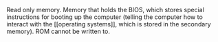 Read only memory. Memory that holds the BIOS, which stores special instructions for booting up the computer (telling the computer how to interact with the [[operating systems]], which is stored in the secondary memory). ROM cannot be written to. 
